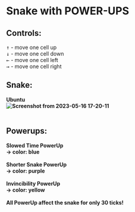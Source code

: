 # Snake with POWER-UPS

## Controls:
<kbd>↑</kbd> - move one cell up <br>
<kbd>↓</kbd> - move one cell down <br>
<kbd>←</kbd> - move one cell left <br>
<kbd>→</kbd> - move one cell right
## Snake:
<b>Ubuntu <br>
 ![Screenshot from 2023-05-16 17-20-11](https://github.com/dragosc1/Snake-with-POWER-UPS/assets/99143914/67607476-3d1a-4b88-8e70-3902f9ac93e3) <br><br>
## Powerups:
Slowed Time PowerUp <br>
 -> color: blue <br><br>
Shorter Snake PowerUp <br>
 -> color: purple <br><br>
Invincibility PowerUp <br>
 -> color: yellow <br> <br>
All PowerUp affect the snake for only 30 ticks!
